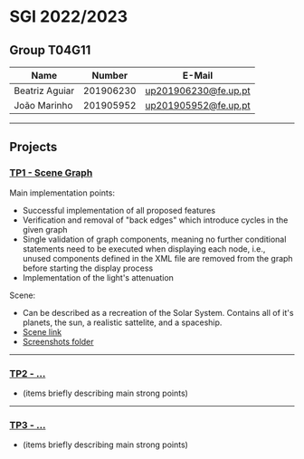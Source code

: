 # SGI 2022/2023

## Group T04G11
| Name             | Number    | E-Mail             |
| ---------------- | --------- | ------------------ |
| Beatriz Aguiar   | 201906230 | up201906230@fe.up.pt |
| João Marinho     | 201905952 | up201905952@fe.up.pt |

----

## Projects

### [TP1 - Scene Graph](tp1)

Main implementation points:
- Successful implementation of all proposed features
- Verification and removal of "back edges" which introduce cycles in the given graph
- Single validation of graph components, meaning no further conditional statements need to be executed when displaying each node, i.e., unused components defined in the XML file are removed from the graph before starting the display process
- Implementation of the light's attenuation

Scene:
- Can be described as a recreation of the Solar System. Contains all of it's planets, the sun, a realistic sattelite, and a spaceship.  
- [Scene link](./tp1/scenes/space.xml)
- [Screenshots folder](./tp1/screenshots/)

-----

### [TP2 - ...](tp2)
- (items briefly describing main strong points)

----

### [TP3 - ...](tp3)
- (items briefly describing main strong points)

